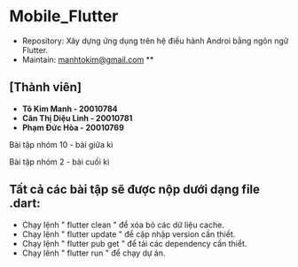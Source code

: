 # Mobile_Flutter
- Repository: Xây dựng ứng dụng trên hệ điều hành Androi bằng ngôn ngữ Flutter.
- Maintain:    manhtokim@gmail.com **

## [Thành viên]
- **Tô Kim Manh         - 20010784**
- **Cân Thị Diệu Linh   - 20010781**
- **Phạm Đức Hòa        - 20010769**

Bài tập nhóm 10 - bài giữa kì 

Bài tập nhóm 2  - bài cuối kì

## Tất cả các bài tập sẽ được nộp dưới dạng file .dart:
- Chạy lệnh " flutter clean " để xóa bỏ các dữ liệu cache.
- Chạy lệnh " flutter update " để cập nhập version cần thiết.
- Chạy lệnh " flutter pub get " để tải các dependency cần thiểt.
- Chạy lênh " flutter run " để chạy dự án.
